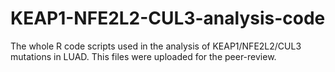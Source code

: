 # KEAP1-NFE2L2-CUL3-analysis-code
The whole R code scripts used in the analysis of KEAP1/NFE2L2/CUL3 mutations in LUAD.
This files were uploaded for the peer-review.
